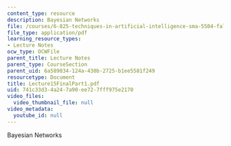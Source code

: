 ```yaml
---
content_type: resource
description: Bayesian Networks
file: /courses/6-825-techniques-in-artificial-intelligence-sma-5504-fall-2002/741c33d34a247a90ee727fff975e2170_Lecture15FinalPart1.pdf
file_type: application/pdf
learning_resource_types:
- Lecture Notes
ocw_type: OCWFile
parent_title: Lecture Notes
parent_type: CourseSection
parent_uid: 6a589034-124a-430b-2725-b1ee5581f249
resourcetype: Document
title: Lecture15FinalPart1.pdf
uid: 741c33d3-4a24-7a90-ee72-7fff975e2170
video_files:
  video_thumbnail_file: null
video_metadata:
  youtube_id: null
---
```

Bayesian Networks

